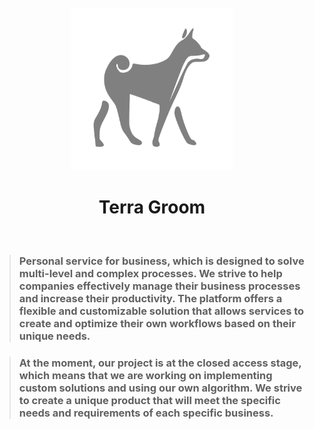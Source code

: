 <div align="center">
    <br />
    <img src='./assets/icon/logo.svg' width="260" height="260" alt="logo" />
    <br />
    <h1>Terra Groom</h1>
</div>

<br />

> ### Personal service for business, which is designed to solve multi-level and complex processes. We strive to help companies effectively manage their business processes and increase their productivity. The platform offers a flexible and customizable solution that allows services to create and optimize their own workflows based on their unique needs.

> ### At the moment, our project is at the closed access stage, which means that we are working on implementing custom solutions and using our own algorithm. We strive to create a unique product that will meet the specific needs and requirements of each specific business.
